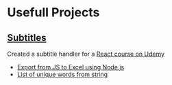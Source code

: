 # Usefull Projects

## [Subtitles](/usefull-projects/subtitles/) 
Created a subtitle handler for a [React course on Udemy](https://www.udemy.com/course/the-ultimate-react-course/learn/lecture/35882526#search)

* [Export from JS to Excel using Node.js](/usefull-projects/subtitles/excel-export/)
* [List of unique words from string](/usefull-projects/subtitles/unique_words.html)
